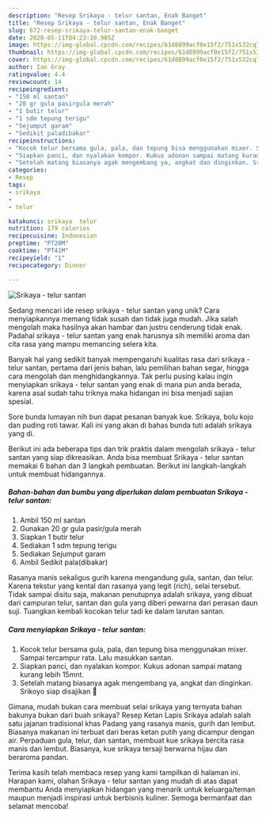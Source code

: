 ```yaml
---
description: "Resep Srikaya - telur santan, Enak Banget"
title: "Resep Srikaya - telur santan, Enak Banget"
slug: 672-resep-srikaya-telur-santan-enak-banget
date: 2020-05-11T04:23:10.985Z
image: https://img-global.cpcdn.com/recipes/61d8899acf0e15f2/751x532cq70/srikaya-telur-santan-foto-resep-utama.jpg
thumbnail: https://img-global.cpcdn.com/recipes/61d8899acf0e15f2/751x532cq70/srikaya-telur-santan-foto-resep-utama.jpg
cover: https://img-global.cpcdn.com/recipes/61d8899acf0e15f2/751x532cq70/srikaya-telur-santan-foto-resep-utama.jpg
author: Ian Gray
ratingvalue: 4.4
reviewcount: 14
recipeingredient:
- "150 ml santan"
- "20 gr gula pasirgula merah"
- "1 butir telur"
- "1 sdm tepung terigu"
- "Sejumput garam"
- "Sedikit paladibakar"
recipeinstructions:
- "Kocok telur bersama gula, pala, dan tepung bisa menggunakan mixer. Sampai tercampur rata. Lalu masukkan santan."
- "Siapkan panci, dan nyalakan kompor. Kukus adonan sampai matang kurang lebih 15mnt."
- "Setelah matang biasanya agak mengembang ya, angkat dan dinginkan. Srikoyo siap disajikan 🙂"
categories:
- Resep
tags:
- srikaya
- 
- telur

katakunci: srikaya  telur 
nutrition: 179 calories
recipecuisine: Indonesian
preptime: "PT20M"
cooktime: "PT41M"
recipeyield: "1"
recipecategory: Dinner

---
```



![Srikaya - telur santan](https://img-global.cpcdn.com/recipes/61d8899acf0e15f2/751x532cq70/srikaya-telur-santan-foto-resep-utama.jpg)

Sedang mencari ide resep srikaya - telur santan yang unik? Cara menyiapkannya memang tidak susah dan tidak juga mudah. Jika salah mengolah maka hasilnya akan hambar dan justru cenderung tidak enak. Padahal srikaya - telur santan yang enak harusnya sih memiliki aroma dan cita rasa yang mampu memancing selera kita.

Banyak hal yang sedikit banyak mempengaruhi kualitas rasa dari srikaya - telur santan, pertama dari jenis bahan, lalu pemilihan bahan segar, hingga cara mengolah dan menghidangkannya. Tak perlu pusing kalau ingin menyiapkan srikaya - telur santan yang enak di mana pun anda berada, karena asal sudah tahu triknya maka hidangan ini bisa menjadi sajian spesial.

Sore bunda lumayan nih bun dapat pesanan banyak kue. Srikaya, bolu kojo dan puding roti tawar. Kali ini yang akan di bahas bunda tuti adalah srikaya yang di.


Berikut ini ada beberapa tips dan trik praktis dalam mengolah srikaya - telur santan yang siap dikreasikan. Anda bisa membuat Srikaya - telur santan memakai 6 bahan dan 3 langkah pembuatan. Berikut ini langkah-langkah untuk membuat hidangannya.

<!--inarticleads1-->

##### Bahan-bahan dan bumbu yang diperlukan dalam pembuatan Srikaya - telur santan:

1. Ambil 150 ml santan
1. Gunakan 20 gr gula pasir/gula merah
1. Siapkan 1 butir telur
1. Sediakan 1 sdm tepung terigu
1. Sediakan Sejumput garam
1. Ambil Sedikit pala(dibakar)


Rasanya manis sekaligus gurih karena mengandung gula, santan, dan telur. Karena tekstur yang kental dan rasanya yang legit (rich), selai tersebut. Tidak sampai disitu saja, makanan penutupnya adalah srikaya, yang dibuat dari campuran telur, santan dan gula yang diberi pewarna dari perasan daun suji. Tuangkan kembali kocokan telur tadi ke dalam larutan santan. 

<!--inarticleads2-->

##### Cara menyiapkan Srikaya - telur santan:

1. Kocok telur bersama gula, pala, dan tepung bisa menggunakan mixer. Sampai tercampur rata. Lalu masukkan santan.
1. Siapkan panci, dan nyalakan kompor. Kukus adonan sampai matang kurang lebih 15mnt.
1. Setelah matang biasanya agak mengembang ya, angkat dan dinginkan. Srikoyo siap disajikan 🙂


Gimana, mudah bukan cara membuat selai srikaya yang ternyata bahan bakunya bukan dari buah srikaya? Resep Ketan Lapis Srikaya adalah salah satu jajanan tradisional khas Padang yang rasanya manis, gurih dan lembut. Biasanya makanan ini terbuat dari beras ketan putih yang dicampur dengan air. Perpaduan gula, telur, dan santan, membuat kue srikaya bercita rasa manis dan lembut. Biasanya, kue srikaya tersaji berwarna hijau dan beraroma pandan. 

Terima kasih telah membaca resep yang kami tampilkan di halaman ini. Harapan kami, olahan Srikaya - telur santan yang mudah di atas dapat membantu Anda menyiapkan hidangan yang menarik untuk keluarga/teman maupun menjadi inspirasi untuk berbisnis kuliner. Semoga bermanfaat dan selamat mencoba!
